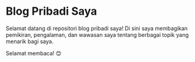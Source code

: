# Blog Pribadi Saya

Selamat datang di repositori blog pribadi saya! Di sini saya membagikan pemikiran, pengalaman, dan wawasan saya tentang berbagai topik yang menarik bagi saya.

Selamat membaca! 😊
